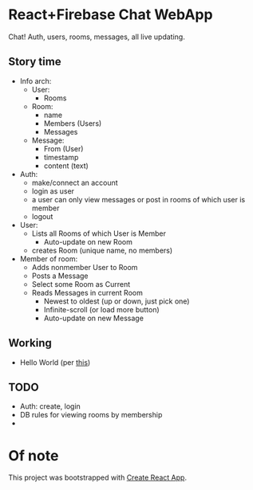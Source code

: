 # React+Firebase Chat WebApp

Chat!  Auth, users, rooms, messages, all live updating.

## Story time

- Info arch:
  - User:
    - Rooms
  - Room:
    - name
    - Members (Users)
    - Messages
  - Message:
    - From (User)
    - timestamp
    - content (text)
- Auth:
  - make/connect an account
  - login as user
  - a user can only view messages or post in rooms of which user is member
  - logout
- User:
  - Lists all Rooms of which User is Member
    - Auto-update on new Room
  - creates Room (unique name, no members)
- Member of room:
  - Adds nonmember User to Room
  - Posts a Message
  - Select some Room as Current
  - Reads Messages in current Room
    - Newest to oldest (up or down, just pick one)
    - Infinite-scroll (or load more button)
    - Auto-update on new Message

## Working

- Hello World (per [this](http://blog.tylerbuchea.com/create-react-app-firebase-for-prototyping/))

## TODO

- Auth: create, login
- DB rules for viewing rooms by membership
-

# Of note

This project was bootstrapped with [Create React App](https://github.com/facebookincubator/create-react-app).
